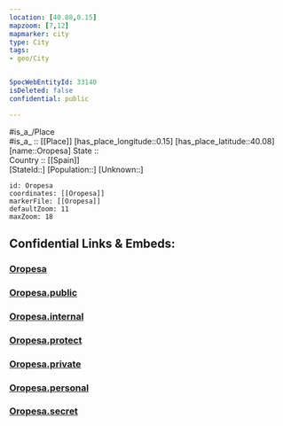 ```yaml
---
location: [40.08,0.15] 
mapzoom: [7,12] 
mapmarker: city 
type: City
tags:
- geo/City


SpocWebEntityId: 33140
isDeleted: false
confidential: public

---
```

#is_a_/Place  
#is_a_ :: [[Place]] 
[has_place_longitude::0.15] 
[has_place_latitude::40.08] 
[name::Oropesa] 
State ::  
Country :: [[Spain]]  
[StateId::] 
[Population::] 
[Unknown::] 


```leaflet
id: Oropesa
coordinates: [[Oropesa]] 
markerFile: [[Oropesa]] 
defaultZoom: 11 
maxZoom: 18
```


## Confidential Links & Embeds: 

### [Oropesa](/_Standards/Earth/Continent/Europe/Europe~South/Spain/City/Oropesa.md) 

### [Oropesa.public](/_public/Earth/Continent/Europe/Europe~South/Spain/City/Oropesa.public.md) 

### [Oropesa.internal](/_internal/Earth/Continent/Europe/Europe~South/Spain/City/Oropesa.internal.md) 

### [Oropesa.protect](/_protect/Earth/Continent/Europe/Europe~South/Spain/City/Oropesa.protect.md) 

### [Oropesa.private](/_private/Earth/Continent/Europe/Europe~South/Spain/City/Oropesa.private.md) 

### [Oropesa.personal](/_personal/Earth/Continent/Europe/Europe~South/Spain/City/Oropesa.personal.md) 

### [Oropesa.secret](/_secret/Earth/Continent/Europe/Europe~South/Spain/City/Oropesa.secret.md)

